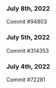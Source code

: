 ### July 8th, 2022

Commit #94803

### July 5th, 2022

Commit #314353


### July 4th, 2022

Commit #72281
